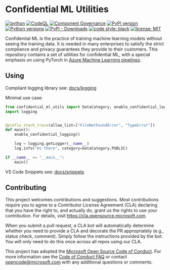 # Confidential ML Utilities

[![python](https://github.com/Azure/confidential-ml-utils/workflows/python/badge.svg)](https://github.com/Azure/confidential-ml-utils/actions?query=workflow%3Apython)
[![CodeQL](https://github.com/Azure/confidential-ml-utils/workflows/CodeQL/badge.svg)](https://github.com/Azure/confidential-ml-utils/actions?query=workflow%3ACodeQL)
[![Component Governance](https://dev.azure.com/msdata/Vienna/_apis/build/status/aml-ds/Azure.confidential-ml-utils%20Component%20Governance?branchName=master)](https://dev.azure.com/msdata/Vienna/_build/latest?definitionId=13909&branchName=master)
[![PyPI version](https://badge.fury.io/py/confidential-ml-utils.svg)](https://badge.fury.io/py/confidential-ml-utils)
[![Python versions](https://img.shields.io/badge/python-3.6+-blue.svg)](https://www.python.org/downloads/)
[![PyPI - Downloads](https://img.shields.io/pypi/dm/confidential-ml-utils)](https://pypi.org/project/confidential-ml-utils/)
[![code style: black](https://img.shields.io/badge/code%20style-black-000000.svg)](https://github.com/psf/black)
[![license: MIT](https://img.shields.io/badge/License-MIT-purple.svg)](LICENSE)

Confidential ML is the practice of training machine learning models without
seeing the training data. It is needed in many enterprises to satisfy the
strict compliance and privacy guarantees they provide to their customers. This
repository contains a set of utilities for confidential ML, with a special
emphasis on using PyTorch in
[Azure Machine Learning pipelines](https://aka.ms/pl-concept).
 
## Using

Compliant logging library see:
[docs/logging](https://github.com/Azure/confidential-ml-utils/blob/master/docs/logging/README.md)

Minimal use case:

```python
from confidential_ml_utils import DataCategory, enable_confidential_logging, prefix_stack_trace
import logging


@prefix_stack_trace(allow_list=["FileNotFoundError", "TypeError"])
def main():
    enable_confidential_logging()

    log = logging.getLogger(__name__)
    log.info("Hi there", category=DataCategory.PUBLIC)

if __name__ == "__main__":
    main()
```

VS Code Snippets see:
[docs/snippets](https://github.com/Azure/confidential-ml-utils/blob/master/docs/snippets/README.md)

## Contributing

This project welcomes contributions and suggestions. Most contributions require
you to agree to a Contributor License Agreement (CLA) declaring that you have
the right to, and actually do, grant us the rights to use your contribution.
For details, visit https://cla.opensource.microsoft.com.

When you submit a pull request, a CLA bot will automatically determine whether
you need to provide a CLA and decorate the PR appropriately (e.g., status check,
comment). Simply follow the instructions provided by the bot. You will only need
to do this once across all repos using our CLA.

This project has adopted the
[Microsoft Open Source Code of Conduct](https://opensource.microsoft.com/codeofconduct/).
For more information see the
[Code of Conduct FAQ](https://opensource.microsoft.com/codeofconduct/faq/) or
contact [opencode@microsoft.com](mailto:opencode@microsoft.com) with any
additional questions or comments.
